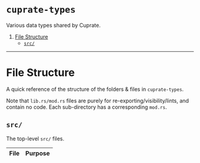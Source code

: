 # `cuprate-types`
Various data types shared by Cuprate.

<!-- Did you know markdown automatically increments number lists, even if they are all 1...? -->
1. [File Structure](#file-structure)
    - [`src/`](#src)

---

# File Structure
A quick reference of the structure of the folders & files in `cuprate-types`.

Note that `lib.rs/mod.rs` files are purely for re-exporting/visibility/lints, and contain no code. Each sub-directory has a corresponding `mod.rs`.

## `src/`
The top-level `src/` files.

| File                | Purpose |
|---------------------|---------|
